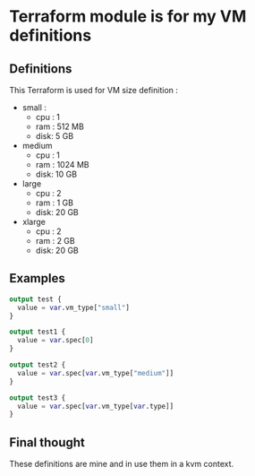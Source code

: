 # Terraform module is for my VM definitions

## Definitions

This Terraform is used for VM size definition :

- small :
  - cpu : 1
  - ram : 512 MB
  - disk: 5 GB
- medium
  - cpu : 1
  - ram : 1024 MB
  - disk: 10 GB
- large
  - cpu : 2
  - ram : 1 GB
  - disk: 20 GB
- xlarge
  - cpu : 2
  - ram : 2 GB
  - disk: 20 GB

## Examples

```terraform
output test {
  value = var.vm_type["small"]
}

output test1 {
  value = var.spec[0]
}

output test2 {
  value = var.spec[var.vm_type["medium"]]
}

output test3 {
  value = var.spec[var.vm_type[var.type]]
}
```

## Final thought

These definitions are mine and in use them in a kvm context.
